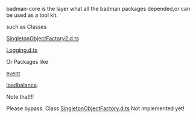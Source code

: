 
badman-core is the layer what all the badman packages depended,or can be used as a tool kit.

such as Classes 

[SingletonObjectFactory2.d.ts](dist%2Fopen%2Fbadman%2Fcore%2FSingletonObjectFactory2.d.ts)

[Logging.d.ts](dist%2Fopen%2Fbadman%2Fcore%2Flogging%2FLogging.d.ts)

Or Packages like 

[event](dist%2Fopen%2Fbadman%2Fcore%2Fevent)

[loadbalance](dist%2Fopen%2Fbadman%2Fcore%2Floadbalance).



Note that!!! 

Please bypass. Class [SingletonObjectFactory.d.ts](dist%2Fopen%2Fbadman%2Fcore%2FSingletonObjectFactory.d.ts) Not implemented yet!